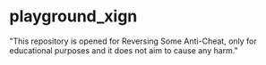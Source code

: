 # playground_xign
"This repository is opened for Reversing Some Anti-Cheat, only for educational purposes and it does not aim to cause any harm."
